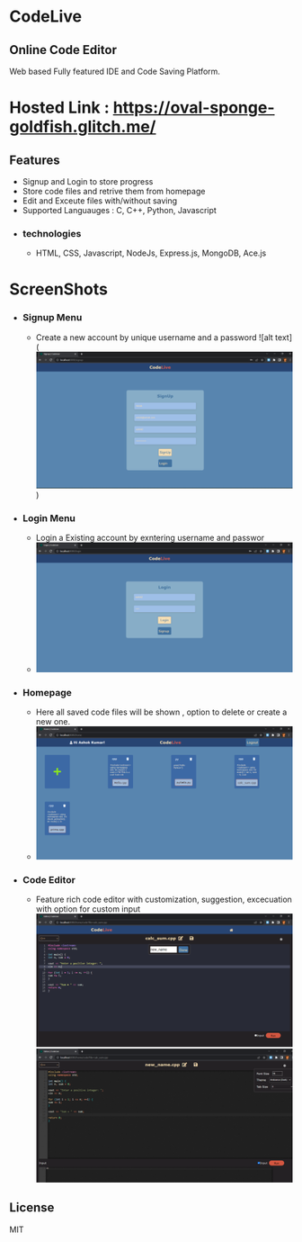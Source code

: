 # CodeLive
## Online Code Editor

Web based Fully featured IDE and Code Saving Platform.

# Hosted Link : https://oval-sponge-goldfish.glitch.me/

## Features
- Signup and Login to store progress
- Store code files and retrive them from homepage
- Edit and Exceute files with/without saving 
- Supported Languauges : C, C++, Python, Javascript
- ### technologies
    - HTML, CSS, Javascript, NodeJs, Express.js, MongoDB, Ace.js

# ScreenShots
- ### Signup Menu
    - Create a new account by unique username and a password
    ![alt text](![alt text](https://github.com/ashok020/online-code-editor/blob/master/Screenshots/signup.png?raw=true))
- ### Login Menu
   - Login a Existing account by exntering username and passwor
   - ![alt text](https://github.com/ashok020/online-code-editor/blob/master/Screenshots/login.png?raw=true)
 - ### Homepage
    - Here all saved code files will be shown , option to delete or create a new one.
    - ![alt text](https://github.com/ashok020/online-code-editor/blob/master/Screenshots/home.png?raw=true)
- ### Code Editor
    - Feature rich code editor with customization, suggestion, 
      excecuation with option for custom input
    ![alt text](https://github.com/ashok020/online-code-editor/blob/master/Screenshots/editor.png?raw=true)
    ![alt text](https://github.com/ashok020/online-code-editor/blob/master/Screenshots/editor2.png?raw=true)
## License

MIT